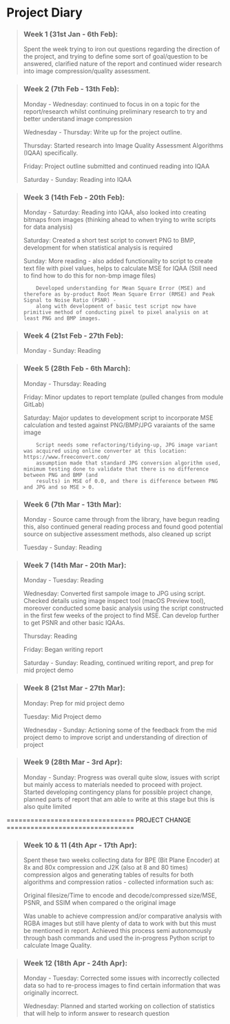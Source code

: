 # Project Diary

> ### Week 1 (31st Jan - 6th Feb):
>
> Spent the week trying to iron out questions regarding the direction of the project, and trying to define some sort of goal/question to be answered, clarified
> nature of the report and continued wider research into image compression/quality assessment.

> ### Week 2 (7th Feb - 13th Feb):
> 
> Monday - Wednesday: continued to focus in on a topic for the report/research whilst continuing preliminary research to try and better understand image compression
> 
> Wednesday - Thursday: Write up for the project outline.
>
> Thursday: Started research into Image Quality Assessment Algorithms (IQAA) specifically.
> 
> Friday: Project outline submitted and continued reading into IQAA
> 
> Saturday - Sunday: Reading into IQAA

> ### Week 3 (14th Feb - 20th Feb):
> 
> Monday - Saturday: Reading into IQAA, also looked into creating bitmaps from images (thinking ahead to when trying to write scripts for data analysis)
>
> Saturday: Created a short test script to convert PNG to BMP, development for when statistical analysis is required
> 
> Sunday: More reading - also added functionality to script to create text file with pixel values, helps to calculate MSE for IQAA (Still need to find how to do
> this for non-bmp image files)
> 
>         Developed understanding for Mean Square Error (MSE) and therefore as by-product Root Mean Square Error (RMSE) and Peak Signal to Noise Ratio (PSNR) - 
>         along with development of basic test script now have primitive method of conducting pixel to pixel analysis on at least PNG and BMP images.

> ### Week 4 (21st Feb - 27th Feb):
> 
> Monday - Sunday: Reading

> ### Week 5 (28th Feb - 6th March):
>
> Monday - Thursday: Reading
>
> Friday: Minor updates to report template (pulled changes from module GitLab)
>
> Saturday: Major updates to development script to incorporate MSE calculation and tested against PNG/BMP/JPG varaiants of the same image
>
>         Script needs some refactoring/tidying-up, JPG image variant was acquired using online converter at this location: https://www.freeconvert.com/
>         assumption made that standard JPG conversion algorithm used, minimum testing done to validate that there is no difference between PNG and BMP (and
>         results) in MSE of 0.0, and there is difference between PNG and JPG and so MSE > 0.

> ### Week 6 (7th Mar - 13th Mar):
>
> Monday - Source came through from the library, have begun reading this, also continued general reading process and found good potential source on subjective assessment
> methods, also cleaned up script
>
> Tuesday - Sunday: Reading

> ### Week 7 (14th Mar - 20th Mar):
>
> Monday - Tuesday: Reading
>
> Wednesday: Converted first sampole image to JPG using script. Checked details using image inspect tool (macOS Preview tool), moreover conducted some basic
> analysis using the script constructed in the first few weeks of the project to find MSE. Can develop further to get PSNR and other basic IQAAs.
>
> Thursday: Reading
>
> Friday: Began writing report
>
> Saturday - Sunday: Reading, continued writing report, and prep for mid project demo

> ### Week 8 (21st Mar - 27th Mar):
> 
> Monday: Prep for mid project demo
> 
> Tuesday: Mid Project demo
>
> Wednesday - Sunday: Actioning some of the feedback from the mid project demo to improve script and understanding of direction of project

> ### Week 9 (28th Mar - 3rd Apr):
>
> Monday - Sunday: Progress was overall quite slow, issues with script but mainly access to materials needed to proceed with project. Started developing
>                  contingency plans for possible project change, planned parts of report that am able to write at this stage but this is also quite
>                  limited

================================ PROJECT CHANGE ================================

> ### Week 10 & 11 (4th Apr - 17th Apr):
>
> Spent these two weeks collecting data for BPE (Bit Plane Encoder) at 8x and 80x compression and J2K (also at 8 and 80 times) compression algos and
> generating tables of results for both algorithms and compression ratios - collected information such as:
> 
>   Original filesize/Time to encode and decode/compressed size/MSE, PSNR, and SSIM when compared o the original image
>
> Was unable to achieve compression and/or comparative analysis with RGBA images but still have plenty of data to work with but this must be mentioned in
> report. Achieved this process semi autonomously through bash commands and used the in-progress Python script to calculate Image Quality.

> ### Week 12 (18th Apr - 24th Apr):
>
> Monday - Tuesday: Corrected some issues with incorrectly collected data so had to re-process images to find certain information that was originally
>                   incorrect.
>
> Wednesday: Planned and started working on collection of statistics that will help to inform answer to research question
